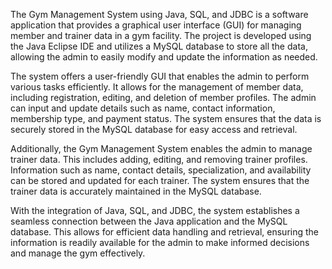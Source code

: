 The Gym Management System using Java, SQL, and JDBC is a software application that provides a graphical user interface (GUI) for managing member and trainer data in a gym facility. The project is developed using the Java Eclipse IDE and utilizes a MySQL database to store all the data, allowing the admin to easily modify and update the information as needed.

The system offers a user-friendly GUI that enables the admin to perform various tasks efficiently. It allows for the management of member data, including registration, editing, and deletion of member profiles. The admin can input and update details such as name, contact information, membership type, and payment status. The system ensures that the data is securely stored in the MySQL database for easy access and retrieval.

Additionally, the Gym Management System enables the admin to manage trainer data. This includes adding, editing, and removing trainer profiles. Information such as name, contact details, specialization, and availability can be stored and updated for each trainer. The system ensures that the trainer data is accurately maintained in the MySQL database.

With the integration of Java, SQL, and JDBC, the system establishes a seamless connection between the Java application and the MySQL database. This allows for efficient data handling and retrieval, ensuring the information is readily available for the admin to make informed decisions and manage the gym effectively.
